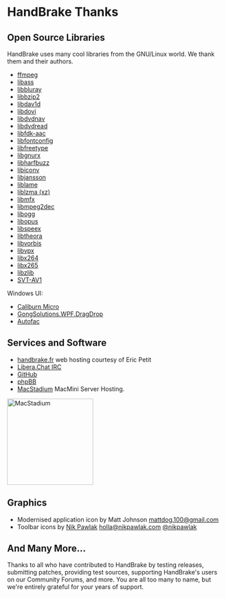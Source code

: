 # HandBrake Thanks

## Open Source Libraries

HandBrake uses many cool libraries from the GNU/Linux world. We thank them and their authors.

- [ffmpeg](https://ffmpeg.org/)
- [libass](https://github.com/libass/libass)
- [libbluray](https://www.videolan.org/developers/libbluray.html)
- [libbzip2](http://bzip.org/)
- [libdav1d](https://code.videolan.org/videolan/dav1d)
- [libdovi](https://github.com/quietvoid/dovi_tool)
- [libdvdnav](https://dvdnav.mplayerhq.hu/)
- [libdvdread](https://dvdnav.mplayerhq.hu/)
- [libfdk-aac](https://sourceforge.net/projects/opencore-amr/)
- [libfontconfig](https://freedesktop.org/wiki/Software/fontconfig/)
- [libfreetype](https://freetype.org/)
- [libgnurx](https://sourceforge.net/projects/mingw/files/Other/UserContributed/regex/mingw-regex-2.5.1/)
- [libharfbuzz](https://www.freedesktop.org/wiki/Software/HarfBuzz/)
- [libiconv](https://www.gnu.org/software/libiconv/)
- [libjansson](http://www.digip.org/jansson/)
- [liblame](http://lame.sourceforge.net/)
- [liblzma (xz)](https://tukaani.org/xz/)
- [libmfx](https://github.com/Rodeo314/libmfx)
- [libmpeg2dec](http://libmpeg2.sourceforge.net/)
- [libogg](https://xiph.org/ogg/)
- [libopus](https://www.opus-codec.org/)
- [libspeex](https://www.speex.org/)
- [libtheora](https://theora.org/)
- [libvorbis](http://vorbis.com/)
- [libvpx](https://github.com/webmproject/libvpx/)
- [libx264](https://www.videolan.org/developers/x264.html)
- [libx265](http://x265.org/)
- [libzlib](http://zlib.net/)
- [SVT-AV1](https://gitlab.com/AOMediaCodec/SVT-AV1)

Windows UI:
- [Caliburn Micro](https://caliburnmicro.com/)
- [GongSolutions.WPF.DragDrop](https://github.com/punker76/gong-wpf-dragdrop)
- [Autofac](https://autofac.org/)

## Services and Software

- [handbrake.fr](https://handbrake.fr) web hosting courtesy of Eric Petit
- [Libera.Chat IRC](https://libera.chat/)
- [GitHub](https://github.com)
- [phpBB](http://www.phpbb.com/)
- [MacStadium](https://www.macstadium.com/) MacMini Server Hosting. 
<img width="200" alt="MacStadium" src="https://uploads-ssl.webflow.com/5ac3c046c82724970fc60918/5c019d917bba312af7553b49_MacStadium-developerlogo.png">


## Graphics

- Modernised application icon by Matt Johnson <mattdog.100@gmail.com>
- Toolbar icons by [Nik Pawlak](http://nikpawlak.com) <holla@nikpawlak.com> [@nikpawlak](https://twitter.com/nikpawlak)


## And Many More...

Thanks to all who have contributed to HandBrake by testing releases, submitting patches, providing test sources, supporting HandBrake's users on our Community Forums, and more. You are all too many to name, but we're entirely grateful for your years of support.

